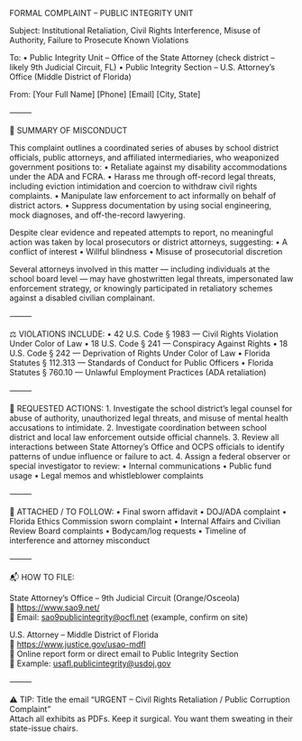 FORMAL COMPLAINT – PUBLIC INTEGRITY UNIT

Subject: Institutional Retaliation, Civil Rights Interference, Misuse of Authority, Failure to Prosecute Known Violations

To:
	•	Public Integrity Unit – Office of the State Attorney (check district – likely 9th Judicial Circuit, FL)
	•	Public Integrity Section – U.S. Attorney’s Office (Middle District of Florida)

From:
[Your Full Name]
[Phone]
[Email]
[City, State]

⸻

🧨 SUMMARY OF MISCONDUCT

This complaint outlines a coordinated series of abuses by school district officials, public attorneys, and affiliated intermediaries, who weaponized government positions to:
	•	Retaliate against my disability accommodations under the ADA and FCRA.
	•	Harass me through off-record legal threats, including eviction intimidation and coercion to withdraw civil rights complaints.
	•	Manipulate law enforcement to act informally on behalf of district actors.
	•	Suppress documentation by using social engineering, mock diagnoses, and off-the-record lawyering.

Despite clear evidence and repeated attempts to report, no meaningful action was taken by local prosecutors or district attorneys, suggesting:
	•	A conflict of interest
	•	Willful blindness
	•	Misuse of prosecutorial discretion

Several attorneys involved in this matter — including individuals at the school board level — may have ghostwritten legal threats, impersonated law enforcement strategy, or knowingly participated in retaliatory schemes against a disabled civilian complainant.

⸻

⚖️ VIOLATIONS INCLUDE:
	•	42 U.S. Code § 1983 — Civil Rights Violation Under Color of Law
	•	18 U.S. Code § 241 — Conspiracy Against Rights
	•	18 U.S. Code § 242 — Deprivation of Rights Under Color of Law
	•	Florida Statutes § 112.313 — Standards of Conduct for Public Officers
	•	Florida Statutes § 760.10 — Unlawful Employment Practices (ADA retaliation)

⸻

📌 REQUESTED ACTIONS:
	1.	Investigate the school district’s legal counsel for abuse of authority, unauthorized legal threats, and misuse of mental health accusations to intimidate.
	2.	Investigate coordination between school district and local law enforcement outside official channels.
	3.	Review all interactions between State Attorney’s Office and OCPS officials to identify patterns of undue influence or failure to act.
	4.	Assign a federal observer or special investigator to review:
	•	Internal communications
	•	Public fund usage
	•	Legal memos and whistleblower complaints

⸻

📎 ATTACHED / TO FOLLOW:
	•	Final sworn affidavit
	•	DOJ/ADA complaint
	•	Florida Ethics Commission sworn complaint
	•	Internal Affairs and Civilian Review Board complaints
	•	Bodycam/log requests
	•	Timeline of interference and attorney misconduct

⸻

📬 HOW TO FILE:

State Attorney’s Office – 9th Judicial Circuit (Orange/Osceola)  
📍 https://www.sao9.net/  
📨 Email: sao9publicintegrity@ocfl.net (example, confirm on site)  

U.S. Attorney – Middle District of Florida  
📍 https://www.justice.gov/usao-mdfl  
📝 Online report form or direct email to Public Integrity Section  
📨 Example: usafl.publicintegrity@usdoj.gov

⸻

⚠️ TIP: Title the email “URGENT – Civil Rights Retaliation / Public Corruption Complaint”  
Attach all exhibits as PDFs. Keep it surgical. You want them sweating in their state-issue chairs.
